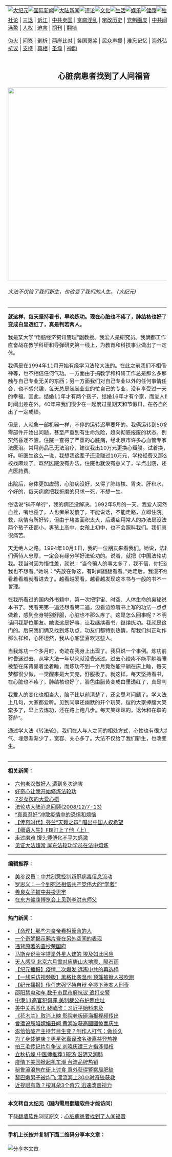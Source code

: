 <a name="1" id="1" target="_blank"></a><span id="1"></span>
<table align=center border="0"><tr><td colspan="2" VALIGN=TOP><a href="https://github.com/mlejrr3246/djy/blob/master/gb/nsc413.md#1"><img src="https://raw.githubusercontent.com/mlejrr3246/www/master/t/djy/1.jpg" title="大纪元"></a><a href="https://github.com/mlejrr3246/djy/blob/master/gb/n24hr.md#1"><img src="https://raw.githubusercontent.com/mlejrr3246/www/master/t/djy/3.jpg" title="国际新闻"></a><a href="https://github.com/mlejrr3246/djy/blob/master/gb/nsc413.md#1"><img src="https://raw.githubusercontent.com/mlejrr3246/www/master/t/djy/4.jpg" title="大陆新闻"></a><a href="https://github.com/mlejrr3246/djy/blob/master/gb/news392.md#1"><img src="https://raw.githubusercontent.com/mlejrr3246/www/master/t/djy/5.jpg" title="评论"></a><a href="https://github.com/mlejrr3246/djy/blob/master/gb/news2007.md#1"><img src="https://raw.githubusercontent.com/mlejrr3246/www/master/t/djy/6.jpg" title="文化"></a><a href="https://github.com/mlejrr3246/djy/blob/master/gb/news2008.md#1"><img src="https://raw.githubusercontent.com/mlejrr3246/www/master/t/djy/7.jpg" title="生活"></a><a href="https://github.com/mlejrr3246/djy/blob/master/gb/ncyule.md#1"><img src="https://raw.githubusercontent.com/mlejrr3246/www/master/t/djy/8.jpg" title="娱乐"></a><a href="https://github.com/mlejrr3246/djy/blob/master/gb/nsc1002.md#1"><img src="https://raw.githubusercontent.com/mlejrr3246/www/master/t/djy/9.jpg" title="健康"><a href="https://github.com/mlejrr3246/djy/blob/master/gb/nf6092.md#1"><img src="https://raw.githubusercontent.com/mlejrr3246/www/master/t/djy/10a.jpg" title="独家"></a><a href="https://github.com/mlejrr3246/djy/blob/master/gb/nf4514.md#1"><img src="https://raw.githubusercontent.com/mlejrr3246/www/master/t/djy/12a.jpg" title="头条"></a></td></tr>
<tr><td colspan="2" VALIGN=TOP><a target="_blank" href="https://github.com/mlejrr3246/djy/blob/master/gb/9p.md#1">社论</a> | <a target="_blank" href="https://github.com/mlejrr3246/djy/blob/master/gb/nf5657.md#1">三退</a> | <a target="_blank" href="https://github.com/mlejrr3246/djy/blob/master/gb/nf6124.md#1">诉江</a> | <a target="_blank" href="https://github.com/mlejrr3246/djy/blob/master/gb/nf1176117.md#1">中共卖国</a> | <a target="_blank" href="https://github.com/mlejrr3246/djy/blob/master/gb/nf5773.md#1">贪腐淫乱</a> | <a target="_blank" href="https://github.com/mlejrr3246/djy/blob/master/gb/nf1176115.md#1">窜改历史</a> | <a target="_blank" href="https://github.com/mlejrr3246/djy/blob/master/gb/nf1176107.md#1">党魁画皮</a> | <a target="_blank" href="https://github.com/mlejrr3246/djy/blob/master/gb/nf1320400.md#1">中共间谍</a> | <a target="_blank" href="https://github.com/mlejrr3246/djy/blob/master/gb/nf1176114.md#1">破坏传统</a> | <a target="_blank" href="https://github.com/mlejrr3246/ntdtv/blob/master/gb/prog447_1.md#1">恶贯满盈</a> | <a target="_blank" href="https://github.com/mlejrr3246/djy/blob/master/gb/ncid278.md#1">人权</a> | <a target="_blank" href="https://github.com/mlejrr3246/djy/blob/master/gb/nf1176111.md#1">迫害</a> | <a target="_blank" href="https://gitlab.com/szzdlab/mh-qikan/blob/master/README.md#1">期刊</a> | <a target="_blank" href="https://github.com/mlejrr3246/www/blob/master/README.md?zsrh#8">翻墙</a></p><p><a target="_blank" href="https://github.com/mlejrr3246/djy/blob/master/gb/nf5562.md#1">伪火</a> | <a target="_blank" href="https://github.com/mlejrr3246/djy/blob/master/gb/nf4378.md#1">问答</a> | <a target="_blank" href="https://github.com/mlejrr3246/djy/blob/master/gb/nf5792.md#1">剖析</a> | <a target="_blank" href="https://github.com/mlejrr3246/djy/blob/master/gb/nf5735.md#1">两岸比对</a> | <a target="_blank" href="https://github.com/mlejrr3246/djy/blob/master/gb/nf6119.md#1">各国褒奖</a> | <a target="_blank" href="https://github.com/mlejrr3246/djy/blob/master/gb/nf6120.md#1">民众声援</a> | <a target="_blank" href="https://github.com/mlejrr3246/djy/blob/master/gb/nf1188594.md#1">难忘记忆</a> | <a target="_blank" href="https://github.com/mlejrr3246/djy/blob/master/gb/nf3180.md#1">海外弘传</a> | <a target="_blank" href="https://github.com/mlejrr3246/djy/blob/master/gb/nf5410.md#1">万人上访</a> | <a target="_blank" href="https://github.com/mlejrr3246/ntdtv/blob/master/gb/prog1530_1.md#1">和平抗议</a> | <a target="_blank" href="https://github.com/mlejrr3246/djy/blob/master/gb/nf4386.md#1">支持</a> | <a target="_blank" href="https://github.com/mlejrr3246/djy/blob/master/gb/nf4389.md#1">真相</a> | <a target="_blank" href="https://github.com/mlejrr3246/djy/blob/master/gb/nf5790.md#1">圣缘</a> | <a target="_blank" href="https://github.com/mlejrr3246/djy/blob/master/gb/nf4786.md#1">神韵</a></td></tr>
<tr><td VALIGN=TOP width="626"><h2 align=center>心脏病患者找到了人间福音</h2>
<img width="600" src="https://i.epochtimes.com/assets/uploads/2008/12/812151131441616-600x400.jpg" />
<h6>大法不仅给了我们新生，也改变了我们的人生。 (大纪元)
</h6>
<hr>
<p><B> 就这样，每天坚持看书，早晚炼功。现在心脏也不疼了，肺结核也好了，脸色由腊黄变成白里透红了，真是判若两人。 </B></p>
<p>我是某大学“电脑经济资讯管理”副教授。我爱人是研究员。我俩都工作了40多年，一直奋战在教学科研和导弹研究第一线上，为教育和科技事业做出了一定贡献。现已退休。 </p>
<p>我俩是在1994年11月开始有缘学习法轮大法的。在此之前我们不相信任何佛呀道呀神等，也不相信任何气功。一方面由于搞教学和科研工作总是那么多那么累，无暇接触与自己专业无关的东西；另一方面我们对自己专业以外的任何事情任何娱乐也不会，也不感兴趣，每天总是兢兢业业的忙自己的专业，没有享受过一天人间吃喝玩乐的幸福。因此，结婚11年才有两个孩子，结婚16年才有个家，而爱人每年要有2/3的时间出差在外。40年来我们很少在一起度过星期天和节假日，在各自的工作岗位上做出了一定成绩。 </p>
<p>但是，人就象一部机器一样，不停的运转迟早要坏的。我俩运转到50多岁时，身上的零部件开始出问题，甚至严重到有生命危险，趋向彻底报废的状态。例如我1990年突然昏迷不醒，住院一查得了严重的心脏病，经北京市许多心血管专家会诊，都说无法医治。常用药品已无法治疗，建议我出10万元更换心瓣膜。试着换，还不能保证治好。听医生这么一说，我想我这辈子还没赚过10万元，学校经费又那么紧张，别给学校找麻烦了。既然医院没有办法，住院也就没有意义了，早点出院，还能给国家节省点医药费。 </p>
<p>出院后，身体更加虚弱，心脏病没好，又得了肺结核、胃炎、肝积水，好象五脏没一个好的，每天病魔把我折磨的只求一死，不想一生。 </p>
<p>俗话说“祸不单行”，我的病还没解决。1992年5月的一天，我爱人突然得了大面积脑血栓，嘴也歪了，人也痴呆发傻了，不能说话，不能走路，立即住院。经304医院抢救，病情有所好转，但由于堵塞面积太大，后遗症用常人的办法是没法根除的。当时两个孩子还都小，男孩上高中，女孩上初中，也不会照料我们。我们真是活的很累，很痛苦。 </p>
<p>天无绝人之路。1994年10月1日，我的一位朋友来看我们。她说，法轮功很好，你们俩待人忠厚，一定会有缘分学好法轮功的。说着，就把《中国法轮功》这本书给了我。我当时因为悟性差，就说：“当今骗人的事太多了，我不信，你把这本书拿走吧，我也不想看。”她说：“先放在你这，有时间翻翻看看。”她走后，我漫不经心的翻看着，看着看着就看进去了。越看越爱看，越看越发现这本书与一般的书不一样，有很深的哲理。 </p>
<p>在我所看过的国内外书籍中，第一次把宇宙、时空、人体生命的奥秘说清楚的就是这本书了。我看完第一遍还想看第二遍，边看边照着书上写的功法一点点的去做。做着做着，感到全身特别舒服，心脏也不那么疼了。这是怎么回事呢？不明白，我就打电话问我那位朋友。她说这是好事，让我继续看书，继续炼功。我就是这样走进大法之门的。后来我们俩又找到炼功点。功友们都特别热情，帮我们纠正动作，每个人都是那么祥和，心怀坦然，我从心底里喜欢这些人。 </p>
<p>当我炼功一个多月时，奇迹在我身上出现了。我只说一个事例。炼功前心脏病疼的有时昏迷过去，从学大法一年以来就没昏迷过。过去心绞疼不能平躺着睡觉，只能用棉被垫在床背靠着坐着睡，而炼功不到一个月竟然能平躺在床上睡，每天睡的非常好，梦都很少做，一觉醒来是大天亮，舒服极了。就这样，每天坚持看书，早晚炼功。现在心脏也不疼了，肺结核也好了，脸色由腊黄变成白里透红了，真是判若两人。 </p>
<p>我爱人的变化也相当大，脑子比以前清楚了，还会思考问题了。学大法切磋时他还说上几句，大家都爱听。见到同事还幽默的开个玩笑，逗的大家捧腹大笑。腿走路也利索多了，早上去炼功，还在路上跑几步。每天笑眯眯的，退休和在职的军人都叫他“活菩萨”。 </p>
<p>通过学大法《转法轮》，我们在人与人之间的相处方式，心性也有很大提高，矛盾、生气、埋怨渐渐少了，宽容、关心多了。大法不仅给了我们新生，也改变了我们的人生。<br /><font color=#ffffff>(http://www.dajiyuan.com)</font></p>

<hr>


<strong>相关新闻：</strong>
<li><a href="https://github.com/mlejrr3246/djy/blob/master/gb/8/12/10/n2357720.md#1">六旬老农做好人 遭到多次迫害</a></li>
<li><a href="https://github.com/mlejrr3246/djy/blob/master/gb/8/12/10/n2357721.md#1">好奇心让我开始修炼法轮功</a></li>
<li><a href="https://github.com/mlejrr3246/djy/blob/master/gb/8/12/12/n2361050.md#1">7岁女孩的大爱心愿</a></li>
<li><a href="https://github.com/mlejrr3246/djy/blob/master/gb/8/12/15/n2363082.md#1">法轮功大陆消息回顾(2008/12/7-13)</a></li>
<li><a href="https://github.com/mlejrr3246/djy/blob/master/gb/20/7/6/n12236041.md#1">“真善忍好”冲散疫情中的恐惧和烦恼</a></li>
<li><a href="https://github.com/mlejrr3246/djy/blob/master/gb/20/5/20/n12122612.md#1">【传奇时代】芬兰“天籁之声” 唱出中国人权希望</a></li>
<li><a href="https://github.com/mlejrr3246/djy/blob/master/gb/20/4/27/n12063415.md#1">【细语人生】FBI盯上了他（上）</a></li>
<li><a href="https://github.com/mlejrr3246/djy/blob/master/gb/20/2/25/n11893991.md#1">走过磨难 馒头师傅化不平为感激</a></li>
<li><a href="https://github.com/mlejrr3246/djy/blob/master/gb/20/1/5/n11769925.md#1">见证大法超常 屏东法轮功学员在法中熔炼</a></li>
<hr>


<strong>编辑推荐：</strong>
<li><a href="https://github.com/onzhi266/djy/blob/master/gb/20/2/22/n11887949.md#1">美参议员：中共刻意控制新冠病毒信息流动</a></li>
<li><a href="https://github.com/tsiac2612/djy/blob/master/gb/18/5/29/n10435561.md#1" target="_blank">罗思义：一个到死还相信共产党伟大的“学者”</a></li><li><a href="https://github.com/mlejrr3246/djy/blob/master/gb/13/9/29/n3974789.md?dfh#1" target="_blank">善良女子被中共投男牢</a></li><li><a href="https://github.com/tsiac2612/djy/blob/master/gb/12/10/18/n3709213.md#1" target="_blank">在东方健康博览会上见到李洪志师父</a></li>
<hr>

<strong>热门新闻：</strong>
<li><a href="https://github.com/mlejrr3246/djy/blob/master/gb/20/2/14/n11869302.md#1">【命理】那些为皇帝看相算命的人</a></li>
<li><a href="https://github.com/mlejrr3246/djy/blob/master/gb/20/8/2/n12301623.md#1">一个奇梦揭示鸦片膏在另外空间的表现</a></li>
<li><a href="https://github.com/mlejrr3246/djy/blob/master/gb/20/6/1/n12153439.md#1">违背原著的查抄荣国府</a></li>
<li><a href="https://github.com/mlejrr3246/djy/blob/master/gb/20/8/5/n12308038.md#1">马斯克说金字塔是外星人建的 埃及如此回应</a></li>
<li><a href="https://github.com/mlejrr3246/djy/blob/master/gb/20/8/1/n12299318.md#1">天人感应  北京六月雪对应唐山大地震、陨石雨</a></li>
<li><a href="https://github.com/mlejrr3246/djy/blob/master/gb/20/8/9/n12317692.md#1">【纪元播报】疫情二次爆发 远离中共的再选择</a></li>
<li><a href="https://github.com/mlejrr3246/djy/blob/master/gb/20/8/9/n12317732.md#1">【一线采访视频版】黑格比袭温州 顶篷被掀人被吹跑</a></li>
<li><a href="https://github.com/mlejrr3246/djy/blob/master/gb/20/8/8/n12316250.md#1">【纪元播报】传任志强坚持自辩 全揽下涉案人刑责</a></li>
<li><a href="https://github.com/mlejrr3246/djy/blob/master/gb/20/8/7/n12314650.md#1">邵阳禁电动车 数千市民市府抗议 追打交警</a></li>
<li><a href="https://github.com/mlejrr3246/djy/blob/master/gb/20/8/7/n12314337.md#1">中港11高官犯何罪 美制裁公布护照住址</a></li>
<li><a href="https://github.com/mlejrr3246/djy/blob/master/gb/20/8/7/n12314824.md#1">美中关系恶化 裴敏欣：习近平始料未及</a></li>
<li><a href="https://github.com/mlejrr3246/djy/blob/master/gb/20/8/7/n12314648.md#1">《花木兰》取消上映 影院老板砸海报视频传出</a></li>
<li><a href="https://github.com/mlejrr3246/djy/blob/master/gb/20/8/6/n12312580.md#1">曾遭设局陷嫖娼丑闻 黄海波获高圆圆惊喜庆生</a></li>
<li><a href="https://github.com/mlejrr3246/djy/blob/master/gb/20/8/7/n12313748.md#1">澎恰恰破产主持节目生变？制作人打气：做长久</a></li>
<li><a href="https://github.com/mlejrr3246/djy/blob/master/gb/20/8/7/n12314970.md#1">为了身体健康？男星张嘉译改名张嘉益登热搜</a></li>
<li><a href="https://github.com/mlejrr3246/djy/blob/master/gb/20/8/6/n12312267.md#1">拍三毛传记片引争议 刘晓庆遭三方指涉侵权</a></li>
<li><a href="https://github.com/mlejrr3246/djy/blob/master/gb/20/8/6/n12311785.md#1">立秋抗燥 中医师推荐1碗汤 滋阴又润肺</a></li>
<li><a href="https://github.com/mlejrr3246/djy/blob/master/gb/20/8/8/n12315862.md#1">疫情下美国掀起机车潮 台湾品牌热销</a></li>
<li><a href="https://github.com/mlejrr3246/djy/blob/master/gb/20/8/7/n12313705.md#1">秘鲁流浪狗在街上讨食 意外获得警察局肥缺</a></li>
<li><a href="https://github.com/mlejrr3246/djy/blob/master/gb/20/8/7/n12313106.md#1">黎巴嫩男子被炸飞 漂流海上30小时奇迹获救</a></li>
<li><a href="https://github.com/mlejrr3246/djy/blob/master/gb/20/8/6/n12311997.md#1">近视眼有救？按耳朵3个奇穴 迅速改善视力</a></li>
<hr>

<strong>本文转自<a href="https://www.epochtimes.com">大纪元</a>（国内需用<a href="https://github.com/mlejrr3246/www/blob/master/README.md#8">翻墙软件</a>才能访问）</strong><p>下载<a href="https://github.com/mlejrr3246/www/blob/master/README.md#8">翻墙软件</a>浏览原文：<a href="https://www.epochtimes.com/gb/8/12/16/n2364038.htm">心脏病患者找到了人间福音</a></p><hr>

<strong>手机上长按并复制下面二维码分享本文章：</strong><br><br><img src="http://www.szzd.org/v.php?action=qrcode&url=https://github.com/mlejrr3246/djy/blob/master/gb/8/12/16/n2364038.md%231" title="分享本文章"></td><td VALIGN=TOP><a href="https://github.com/mlejrr3246/djy/blob/master/gb/16/1/21/n4622075.md?dfh#1" target="_blank"><img src="https://raw.githubusercontent.com/mlejrr3246/djy/master/gb/300/wei-f1.jpg" title="中共的伪火骗局"  alt="中共的伪火骗局"></a><br><a href="https://github.com/mlejrr3246/www/blob/master/README.md?dfh#9" target="_blank"><img src="https://raw.githubusercontent.com/mlejrr3246/djy/master/gb/300/yong-h.jpg" title="永恒的见证"  alt="永恒的见证"></a><br><a href="https://github.com/mlejrr3246/djy/blob/master/gb/13/9/29/n3974789.md?dfh#1" target="_blank"><img src="https://raw.githubusercontent.com/mlejrr3246/djy/master/gb/300/shang-lnz.jpg" title="善良女子被中共投男牢"  alt="善良女子被中共投男牢"></a><br><a href="https://github.com/mlejrr3246/djy/blob/master/gb/16/3/16/n4663449.md?dfh#1" target="_blank"><img src="https://raw.githubusercontent.com/mlejrr3246/djy/master/gb/300/huo-z3.jpg" title="警卫目击活摘器官"  alt="警卫目击活摘器官"></a><br><a href="https://github.com/mlejrr3246/djy/blob/master/gb/16/8/7/n8177641.md?dfh#1" target="_blank"><img src="https://raw.githubusercontent.com/mlejrr3246/djy/master/gb/300/huo-z4.jpg" title="证人描述活摘恐怖"  alt="证人描述活摘恐怖"></a><br><a href="https://github.com/mlejrr3246/djy/blob/master/gb/10/4/19/n2881569.md?dfh#1" target="_blank"><img src="https://raw.githubusercontent.com/mlejrr3246/djy/master/gb/300/huo-z1.jpg" title="揭开活摘器官黑幕"  alt="揭开活摘器官黑幕"></a><br><a href="https://github.com/mlejrr3246/djy/blob/master/gb/10/11/7/n3077476.md?dfh#1" target="_blank"><img src="https://raw.githubusercontent.com/mlejrr3246/djy/master/gb/300/ma-ks.jpg" title="马克思的成魔之路"  alt="马克思的成魔之路"></a><br><a href="https://github.com/mlejrr3246/djy/blob/master/gb/14/6/9/n4173977.md?dfh#1" target="_blank"><img src="https://raw.githubusercontent.com/mlejrr3246/djy/master/gb/300/chang-zs.jpg" title="藏字石 蕴天机"  alt="藏字石 蕴天机"></a><br><a href="https://github.com/mlejrr3246/djy/blob/master/gb/18/5/10/n10381511.md?dfh#1" target="_blank"><img src="https://raw.githubusercontent.com/mlejrr3246/djy/master/gb/300/st1.jpg" title="关注3亿人三退"  alt="关注3亿人三退"></a><br><a href="https://github.com/mlejrr3246/djy/blob/master/gb/18/3/21/n10237682.md?dfh#1" target="_blank"><img src="https://raw.githubusercontent.com/mlejrr3246/djy/master/gb/300/jie-t.jpg" title="解体中共复兴中华"  alt="解体中共复兴中华"></a><br><a href="https://github.com/mlejrr3246/djy/blob/master/gb/9/2/9/n2422991.md?dfh#1" target="_blank"><img src="https://raw.githubusercontent.com/mlejrr3246/djy/master/gb/300/gao-zs.jpg" title="中共迫害良心律师"  alt="中共迫害良心律师"></a><br><a href="https://github.com/mlejrr3246/djy/blob/master/gb/18/12/9/n10900044.md?dfh#1" target="_blank"><img src="https://raw.githubusercontent.com/mlejrr3246/djy/master/gb/300/sj1.jpg" title="303万人举报江泽民"  alt="303万人举报江泽民"></a><br><a href="https://github.com/mlejrr3246/djy/blob/master/gb/18/8/28/n10672014.md?dfh#1" target="_blank"><img src="https://raw.githubusercontent.com/mlejrr3246/djy/master/gb/300/sj2.jpg" title="这些官员为何起诉江泽民"  alt="这些官员为何起诉江泽民"></a><br><a href="https://github.com/mlejrr3246/djy/blob/master/gb/8/12/18/n2367165.md?dfh#1" target="_blank"><img src="https://raw.githubusercontent.com/mlejrr3246/djy/master/gb/300/liangan.jpg" title="海峡两岸的强烈对比"  alt="海峡两岸的强烈对比"></a><br><a href="https://github.com/mlejrr3246/djy/blob/master/gb/15/12/10/n4593139.md?dfh#1" target="_blank"><img src="https://raw.githubusercontent.com/mlejrr3246/djy/master/gb/300/jia-ndzl.jpg" title="加拿大总理的贺信"  alt="加拿大总理的贺信"></a><br><a href="https://github.com/mlejrr3246/djy/blob/master/gb/11/6/17/n3289382.md?dfh#1" target="_blank"><img src="https://raw.githubusercontent.com/mlejrr3246/djy/master/gb/300/xiao-wd.jpg" title="探寻真相兼听则明"  alt="探寻真相兼听则明"></a><br><a href="https://github.com/mlejrr3246/djy/blob/master/gb/18/10/27/n10812623.md?dfh#1" target="_blank"><img src="https://raw.githubusercontent.com/mlejrr3246/djy/master/gb/300/yindu.jpg" title="印度媒体报道东方"  alt="印度媒体报道东方"></a><br><a href="https://github.com/mlejrr3246/djy/blob/master/gb/18/6/9/n10469652.md?dfh#1" target="_blank"><img src="https://raw.githubusercontent.com/mlejrr3246/djy/master/gb/300/xie-j.jpg" title="不一样的海外校园"  alt="不一样的海外校园"></a><br><a href="https://github.com/mlejrr3246/djy/blob/master/gb/7/4/5/n1669415.md?dfh#1" target="_blank"><img src="https://raw.githubusercontent.com/mlejrr3246/djy/master/gb/300/li-up.jpg" title="从大师到徒弟的传奇"  alt="从大师到徒弟的传奇"></a><br><a href="https://github.com/mlejrr3246/djy/blob/master/gb/17/5/26/n9191512.md?dfh#1" target="_blank"><img src="https://raw.githubusercontent.com/mlejrr3246/djy/master/gb/300/zfl2.jpg" title="亿万人与东方一本奇书"  alt="亿万人与东方一本奇书"></a><br><a href="https://github.com/mlejrr3246/djy/blob/master/gb/13/11/27/n4020290.md?dfh#1" target="_blank"><img src="https://raw.githubusercontent.com/mlejrr3246/djy/master/gb/300/zhen-h.jpg" title="大陆见不到的震撼场面"  alt="大陆见不到的震撼场面"></a><br><a href="https://github.com/mlejrr3246/djy/blob/master/gb/15/7/17/n4482910.md?dfh#1" target="_blank"><img src="https://raw.githubusercontent.com/mlejrr3246/djy/master/gb/300/dalu-sk.jpg" title="人心向善 大陆当初盛况"  alt="人心向善 大陆当初盛况"></a><br><a href="https://github.com/mlejrr3246/djy/blob/master/gb/19/1/5/n10955468.md?dfh#1" target="_blank"><img src="https://raw.githubusercontent.com/mlejrr3246/djy/master/gb/300/zfl1.jpg" title="追寻真理 这书讲什么"  alt="追寻真理 这书讲什么"></a><br><a href="https://github.com/mlejrr3246/www/blob/master/README.md?dfh#1" target="_blank"><img src="https://raw.githubusercontent.com/mlejrr3246/djy/master/gb/300/fq1.jpg" title="下载免费翻墙软件"  alt="下载免费翻墙软件"></a><br></td></tr></table>
